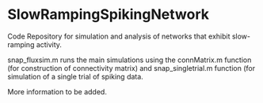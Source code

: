 # SlowRampingSpikingNetwork
Code Repository for simulation and analysis of networks that exhibit slow-ramping activity.

snap_fluxsim.m runs the main simulations using the connMatrix.m function (for construction of connectivity matrix) and snap_singletrial.m function (for simulation of a single trial of spiking data.

More information to be added.

